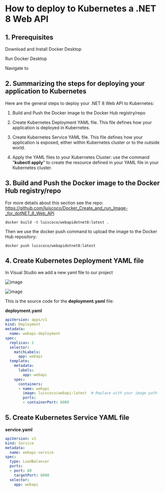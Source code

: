 # How to deploy to Kubernetes a .NET 8 Web API

## 1. Prerequisites

Download and Install Docker Desktop

Run Docker Desktop

Navigate to

## 2. Summarizing the steps for deploying your application to Kubernetes

Here are the general steps to deploy your .NET 8 Web API to Kubernetes:

1. Build and Push the Docker image to the Docker Hub registry/repo

2. Create Kubernetes Deployment YAML file. This file defines how your application is deployed in Kubernetes.

3. Create Kubernetes Service YAML file. This file defines how your application is exposed, either within Kubernetes cluster or to the outside world.

4. Apply the YAML files to your Kubernetes Cluster: use the command "**kubectl apply**" to create the resource defined in your YAML file in your Kubernetes cluster.

## 3. Build and Push the Docker image to the Docker Hub registry/repo

For more details about this section see the repo: https://github.com/luiscoco/Docker_Create_and_run_Image-_for_dotNET_8_Web_API

```
docker build -t luiscoco/webapidotnet8:latest .
```

Then we use the docker push command to upload the image to the Docker Hub repository:

```
docker push luiscoco/webapidotnet8:latest
```

## 4. Create Kubernetes Deployment YAML file

In Visual Studio we add a new yaml file to our project

![image](https://github.com/luiscoco/Kubernetes_Deploy_dotNET_8_Web_API/assets/32194879/d17651ef-f1b8-42d8-86fd-f6db6c0c3438)

![image](https://github.com/luiscoco/Kubernetes_Deploy_dotNET_8_Web_API/assets/32194879/8673210a-2007-458d-93a6-e11a877008bb)


This is the source code for the **deployment.yaml** file:

**deployment.yaml**

```yaml
apiVersion: apps/v1
kind: Deployment
metadata:
  name: webapi-deployment
spec:
  replicas: 2
  selector:
    matchLabels:
      app: webapi
  template:
    metadata:
      labels:
        app: webapi
    spec:
      containers:
      - name: webapi
        image: luiscoco/webapi:latest  # Replace with your image path
        ports:
        - containerPort: 8080
```

## 5. Create Kubernetes Service YAML file

**service.yaml**

```yaml
apiVersion: v1
kind: Service
metadata:
  name: webapi-service
spec:
  type: LoadBalancer
  ports:
  - port: 80
    targetPort: 8080
  selector:
    app: webapi
```
